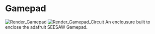 # Gamepad
![Render_Gamepad](Render_Gamepad.png)
![Render_Gamepad_Circuit](Render_Dichroic_Circuit.png)
An enclousure built to enclose the adafruit SEESAW Gamepad.
